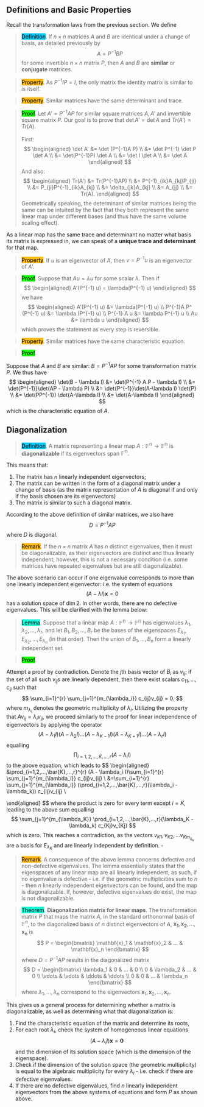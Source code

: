 ## Definitions and Basic Properties
Recall the transformation laws from the previous section. We define
> <span style="background-color: #03cafc; color: black;">Definition</span>. If $n\times n$ matrices $A$ and $B$ are identical under a change of basis, as detailed previously by
$$
A = P^{-1} B P
$$
> for some invertible $n\times n$ matrix $P$, then $A$ and $B$ are **similar** or **conjugate** matrices.

> <span style="background-color: #ffb812; color: black;">Property</span>. As $P^{-1} I P = I$, the only matrix the identity matrix is similar to is itself.

> <span style="background-color: #ffb812; color: black;">Property</span>. Similar matrices have the same determinant and trace.

> <span style="background-color: #1eff12; color: black;">Proof</span>. 
Let $A' = P^{-1} A P$ for similar square matrices $A, A'$ and invertible square matrix $P$. Our goal is to prove that $\det A' = \det A$ and $Tr(A') = Tr(A)$. <br/><br/>
First: 
$$
\begin{aligned}
\det A' &= \det (P^{-1}A P) \\
 &= \det P^{-1} \det P \det A \\
 &= \det(P^{-1}P) \det A \\
 &= \det I \det A \\
 &= \det A
\end{aligned}
$$
> And also:
$$
\begin{aligned}
Tr(A') &= Tr(P^{-1}AP) \\
&= P^{-1}_{ik}A_{kj}P_{ji} \\
&= P_{ji}P^{-1}_{ik}A_{kj} \\
&= \delta_{jk}A_{kj} \\
&= A_{jj} \\
&= Tr(A).
\end{aligned}
$$
> Geometrically speaking, the determinant of similar matrices being the same can be intuited by the fact that they both represent the same linear map under different bases (and thus have the same volume scaling effect).

As a linear map has the same trace and determinant no matter what basis its matrix is expressed in, we can speak of a **unique trace and determinant** for that map.

> <span style="background-color: #ffb812; color: black;">Property</span>. If $u$ is an eigenvector of $A$, then $v = P^{-1} u$ is an eigenvector of $A'$. 

> <span style="background-color: #1eff12; color: black;">Proof</span>. Suppose that $Au = \lambda u$ for some scalar $\lambda$. Then if
$$
\begin{aligned}
A'(P^{-1} u) = \lambda(P^{-1} u)
\end{aligned}
$$
> we have
$$
\begin{aligned}
A'(P^{-1} u) &= \lambda(P^{-1} u) \\
P^{-1}A P^ (P^{-1} u) &= \lambda (P^{-1} u) \\
P^{-1} A u &= \lambda P^{-1} u \\
Au &= \lambda u
\end{aligned}
$$
> which proves the statement as every step is reversible.

> <span style="background-color: #ffb812; color: black;">Property</span>. Similar matrices have the same characteristic equation.

> <span style="background-color: #1eff12; color: black;">Proof</span>. 

Suppose that $A$ and $B$ are similar: $B = P^{-1} A P$ for some transformation matrix $P$. We thus have
$$
\begin{aligned}
\det(B - \lambda I) &= \det(P^{-1} A P - \lambda I) \\
&= \det{P^{-1}}\det(AP - \lambda P) \\
&= \det{P^{-1}}\det(A-\lambda I) \det{P} \\
&= \det(PP^{-1}) \det(A-\lambda I) \\
&= \det(A-\lambda I)
\end{aligned}
$$
which is the characteristic equation of $A$.

## Diagonalization

> <span style="background-color: #03cafc; color: black;">Definition</span>. A matrix representing a linear map $A: \mathbb{F^n} \to \mathbb{F^n}$ is **diagonalizable** if its eigenvectors span $\mathbb{F^n}$.

This means that:
1. The matrix has $n$ linearly independent eigenvectors;
2. The matrix can be written in the form of a diagonal matrix under a change of basis (as the matrix representation of $A$ is diagonal if and only if the basis chosen are its eigenvectors)
3. The matrix is similar to such a diagonal matrix.

According to the above definition of similar matrices, we also have
$$
D = P^{-1}AP
$$
where $D$ is diagonal.

> <span style="background-color: #ffb812; color: black;">Remark</span>. If the $n\times n$ matrix $A$ has $n$ distinct eigenvalues, then it must be diagonalizable, as their eigenvectors are distinct and thus linearly independent; however, this is not a necessary condition (i.e. some matrices have repeated eigenvalues but are still diagonalizable).

The above scenario can occur if one eigenvalue corresponds to more than one linearly independent eigenvector: i.e. the system of equations
$$
(A-\lambda I)\mathbf{x} = 0
$$
has a solution space of $\dim 2$. In other words, there are no defective eigenvalues. This will be clarified with the lemma below:

> <span style="background-color: #12ffd7; color: black;">Lemma</span>. Suppose that a linear map $A: \mathbb{F^n} \to \mathbb{F^n}$ has eigenvalues $\lambda_1, \lambda_2, ..., \lambda_r$, and let $B_1, B_2, ..., B_r$ be the bases of the eigenspaces $E_{\lambda_1}, E_{\lambda_2}, ..., E_{\lambda_n}$ (in that order). Then the union of $B_1, ..., B_n$ form a linearly independent set.

> <span style="background-color: #1eff12; color: black;">Proof</span>.

Attempt a proof by contradiction. Denote the $j$th basis vector of $B_i$ as $v_{ij}$; if the set of all such $v_{ij}$s are linearly dependent, then there exist scalars $c_{11}, ..., c_{ij}$ such that
$$
\sum_{i=1}^{r} \sum_{j=1}^{m_{\lambda_i}} c_{ij}v_{ij} = 0.
$$
where $m_{\lambda_i}$ denotes the geometric multiplicity of $\lambda_i$. Utilizing the property that $Av_{ij} = \lambda_{i} v_{ij}$, we proceed similarly to the proof for linear independence of eigenvectors by applying the operator
$$
(A-\lambda_1 I) (A - \lambda_2 I) ... (A-\lambda_{K-1} I) (A - \lambda_{K+1} I) ... (A - \lambda_r I) 
$$
equalling
$$
\prod_{i=1,2,...,\bar{K},...,r} (A-\lambda_i I)
$$
to the above equation, which leads to
$$
\begin{aligned}
&\prod_{i=1,2,...,\bar{K},...,r}^{r} (A - \lambda_i I)\sum_{i=1}^{r} \sum_{j=1}^{m_{\lambda_i}} c_{ij}v_{ij} \\
&=\sum_{i=1}^{r} \sum_{j=1}^{m_{\lambda_i}} (\prod_{i=1,2,...,\bar{K},...,r}(\lambda_i - \lambda_k)) c_{ij}v_{ij} \\

\end{aligned}
$$
where the product is zero for every term except $i = K$, leading to the above sum equalling
$$
\sum_{j=1}^{m_{\lambda_K}} \prod_{i=1,2,...,\bar{K},...,r}(\lambda_K - \lambda_k) c_{Kj}v_{Kj}
$$
which is zero. This reaches a contradiction, as the vectors $v_{K1}, v_{K2}, ... v_{Km_{\lambda_{k}}}$ are a basis for $E_{\lambda_{K}}$ and are linearly independent by definition. $\square$

> <span style="background-color: #ffb812; color: black;">Remark</span>. A consequence of the above lemma concerns defective and non-defective eigenvalues. The lemma essentially states that the eigenspaces of any linear map are all linearly independent; as such, if no eigenvalue is defective - i.e. if the geometric multiplicities sum to $n$ - then $n$ linearly independent eigenvectors can be found, and the map is diagonalizable. If, however, defective eigenvalues do exist, the map is not diagonalizable.

> <span style="background-color: #12ffd7; color: black;">Theorem</span>. **Diagonalization matrix for linear maps**. The transformation matrix $P$ that maps the matrix $A$, in the standard orthonormal basis of $\mathbb{F}^n$, to the diagonalized basis of $n$ distinct eigenvectors of $A$, $\mathbf{x_1}, \mathbf{x_2}, ..., \mathbf{x_n}$ is 
$$
P = \begin{bmatrix}
\mathbf{x}_1 & \mathbf{x}_2 & ... & \mathbf{x}_n
\end{bmatrix}
$$
> where $D = P^{-1} A P$ results in the diagonalized matrix
$$
D = \begin{bmatrix}
\lambda_1 & 0 & ... & 0 \\
0 & \lambda_2 & ... & 0 \\
\vdots & \vdots & \ddots & \ddots \\
0 & 0 & ... & \lambda_n
\end{bmatrix}
$$
> where $\lambda_1, ..., \lambda_n$ correspond to the eigenvectors $\mathbf{x}_1, \mathbf{x}_2, ..., \mathbf{x}_n$.

This gives us a general process for determining whether a matrix is diagonalizable, as well as determining what that diagonalization is:

1. Find the characteristic equation of the matrix and determine its roots,
2. For each root $\lambda_i$, check the system of homogeneous linear equations
$$
(A-\lambda_i I)\mathbf{x} = \mathbf{0}
$$
and the dimension of its solution space (which is the dimension of the eigenspace).
3. Check if the dimension of the solution space (the geometric multiplicity) is equal to the algebraic multiplicity for every $\lambda_i$ - i.e. check if there are defective eigenvalues.
4. If there are no defective eigenvalues, find $n$ linearly independent eigenvectors from the above systems of equations and form $P$ as shown above.

